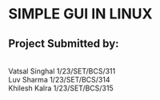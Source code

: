 # SIMPLE GUI IN LINUX
## Project Submitted by: 
<br>Vatsal Singhal 1/23/SET/BCS/311
<br>Luv Sharma 1/23/SET/BCS/314
<br>Khilesh Kalra 1/23/SET/BCS/315

